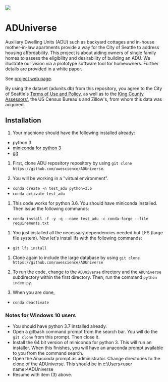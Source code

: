 ![](https://travis-ci.org/uwescience/ADUniverse.svg?branch=master)

# ADUniverse

Auxiliary Dwelling Units (ADU) such as backyard cottages and in-house mother-in-law apartments provide a way for the City of Seattle to address housing affordability. This project is about aiding owners of single family homes to assess the eligibility and desirability of building an ADU. We illustrate our vision via a prototype software tool for homeowners. Further details are provided in a white paper.

See [project web page](https://uwescience.github.io/ADUniverse/).

By using the dataset (adunits.db) from this repository, you agree to the City of Seattle's [Terms of Use and Policy](https://data.seattle.gov/stories/s/Data-Policy/6ukr-wvup/), as well as to the [King County Assessors'](https://info.kingcounty.gov/assessor/DataDownload/default.aspx), the US Census Bureau's and Zillow's, from whom this data was acquired. 

## Installation
1. Your machione should have the following installed already:
  - python 3
  - [miniconda for python 3](https://docs.conda.io/en/latest/miniconda.html)
  - [git](https://git-scm.com/book/en/v2/Getting-Started-Installing-Git)

1. First, clone ADU repository repository by using ``git clone https://github.com/uwescience/ADUniverse``.

1. You will be working in a "virtual environment".
  - ``conda create -n test_adu python=3.6``
  - ``conda activate test_adu``

1. This code works for python 3.6. You should have miniconda installed. Then issue the following commands:
  - ``conda install -f -y -q --name test_adu -c conda-forge --file requirements.txt``

1. You just installed all the necessary dependencies needed but LFS (large file system). Now let's install lfs with the following commands:
  - ``git lfs install``

1. Clone again to include the large database by using ``git clone https://github.com/uwescience/ADUniverse``

1. To run the code, change to the ``ADUniverse`` directory and the ``ADUniverse`` subdirectory within the first directory. Then, run the command ``python index.py``.

1. When you are done,
  - ``conda deactivate``

### Notes for Windows 10 users
- You should have python 3.7 installed already.
- Open a gitbash command prompt from the search bar. You will do the ``git clone`` from this prompt. Then close it.
- Install the 64 bit version of miniconda for python 3. This will run an installer. When this finishes, you will have an anaconda prompt available to you from the command search. 
- Open the Anaconda prompt as administrator. Change directories to the clone of the ADUniverse. This should be in c:\Users\<user name>\ADUniverse
- Resume with item (3) above.
